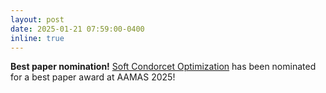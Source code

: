 ```yaml
---
layout: post
date: 2025-01-21 07:59:00-0400
inline: true
---
```


**Best paper nomination!** [Soft Condorcet Optimization](https://openreview.net/forum?id=uhJuepcYnb) has been nominated for a best paper award at AAMAS 2025!